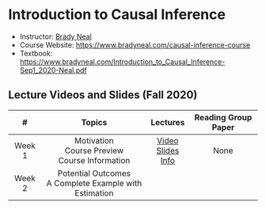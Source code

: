 # Introduction to Causal Inference

- Instructor: [Brady Neal](https://www.bradyneal.com/aboutme)
- Course Website: https://www.bradyneal.com/causal-inference-course
- Textbook: https://www.bradyneal.com/Introduction_to_Causal_Inference-Sep1_2020-Neal.pdf

## Lecture Videos and Slides (Fall 2020)

|#|Topics|Lectures|Reading Group Paper|
|:---:|:---:|:---:|:---:|
|Week 1|Motivation<br>Course Preview<br>Course Information|[Video](https://www.youtube.com/watch?v=CfzO4IEMVUk)<br>[Slides](https://www.bradyneal.com/slides/1%20-%20A%20Brief%20Introduction%20to%20Causal%20Inference.pdf)<br>[Info](https://www.youtube.com/watch?v=xj-tzrm5Src&list=PLoazKTcS0Rzb6bb9L508cyJ1z-U9iWkA0&index=6)|None|
|Week 2|Potential Outcomes<br>A Complete Example with Estimation||||
